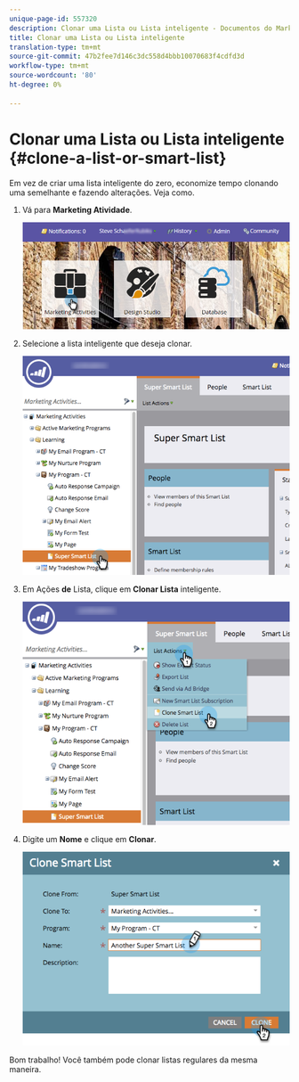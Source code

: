 ```yaml
---
unique-page-id: 557320
description: Clonar uma Lista ou Lista inteligente - Documentos do Marketing - Documentação do produto
title: Clonar uma Lista ou Lista inteligente
translation-type: tm+mt
source-git-commit: 47b2fee7d146c3dc558d4bbb10070683f4cdfd3d
workflow-type: tm+mt
source-wordcount: '80'
ht-degree: 0%

---
```



# Clonar uma Lista ou Lista inteligente {#clone-a-list-or-smart-list}

Em vez de criar uma lista inteligente do zero, economize tempo clonando uma semelhante e fazendo alterações. Veja como.

1. Vá para **Marketing Atividade**.

   ![](assets/login-marketing-activities.png)

1. Selecione a lista inteligente que deseja clonar.

   ![](assets/smartlist-find.png)

1. Em Ações **de** Lista, clique em **Clonar Lista** inteligente.

   ![](assets/clonesmartlist-hands.png)

1. Digite um **Nome** e clique em **Clonar**.

   ![](assets/supersmartlist-clonewindow.png)

Bom trabalho! Você também pode clonar listas regulares da mesma maneira.
